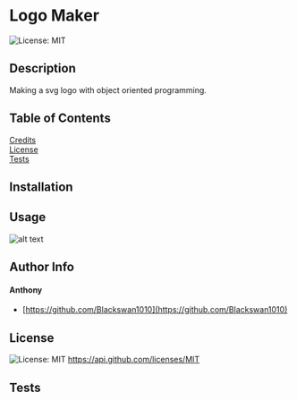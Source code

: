# Logo Maker 

![License: MIT](https://img.shields.io/badge/MIT-blue.svg) 

## Description 

Making a svg logo with object oriented programming. 


## Table of Contents 

[Credits](#credits)<br/>[License](#license)<br/>[Tests](#tests)<br/> 


## Installation 

 


## Usage 

![alt text]() 


## Author Info 

#### Anthony

* [https://github.com/Blackswan1010](https://github.com/Blackswan1010) 




## License
![License: MIT](https://img.shields.io/badge/MIT-blue.svg) 
 https://api.github.com/licenses/MIT 


## Tests 



